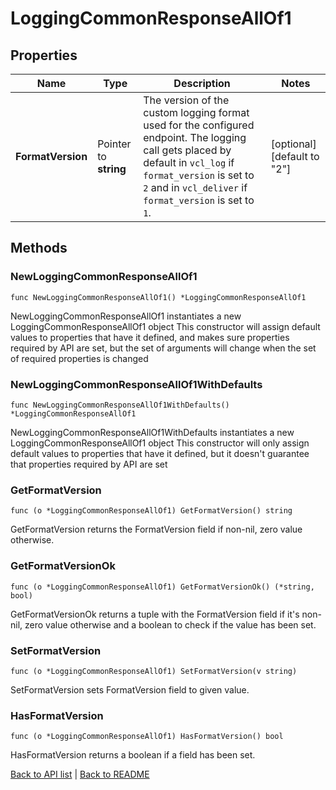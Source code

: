 # LoggingCommonResponseAllOf1

## Properties

Name | Type | Description | Notes
------------ | ------------- | ------------- | -------------
**FormatVersion** | Pointer to **string** | The version of the custom logging format used for the configured endpoint. The logging call gets placed by default in `vcl_log` if `format_version` is set to `2` and in `vcl_deliver` if `format_version` is set to `1`.  | [optional] [default to "2"]

## Methods

### NewLoggingCommonResponseAllOf1

`func NewLoggingCommonResponseAllOf1() *LoggingCommonResponseAllOf1`

NewLoggingCommonResponseAllOf1 instantiates a new LoggingCommonResponseAllOf1 object
This constructor will assign default values to properties that have it defined,
and makes sure properties required by API are set, but the set of arguments
will change when the set of required properties is changed

### NewLoggingCommonResponseAllOf1WithDefaults

`func NewLoggingCommonResponseAllOf1WithDefaults() *LoggingCommonResponseAllOf1`

NewLoggingCommonResponseAllOf1WithDefaults instantiates a new LoggingCommonResponseAllOf1 object
This constructor will only assign default values to properties that have it defined,
but it doesn't guarantee that properties required by API are set

### GetFormatVersion

`func (o *LoggingCommonResponseAllOf1) GetFormatVersion() string`

GetFormatVersion returns the FormatVersion field if non-nil, zero value otherwise.

### GetFormatVersionOk

`func (o *LoggingCommonResponseAllOf1) GetFormatVersionOk() (*string, bool)`

GetFormatVersionOk returns a tuple with the FormatVersion field if it's non-nil, zero value otherwise
and a boolean to check if the value has been set.

### SetFormatVersion

`func (o *LoggingCommonResponseAllOf1) SetFormatVersion(v string)`

SetFormatVersion sets FormatVersion field to given value.

### HasFormatVersion

`func (o *LoggingCommonResponseAllOf1) HasFormatVersion() bool`

HasFormatVersion returns a boolean if a field has been set.


[Back to API list](../README.md#documentation-for-api-endpoints) | [Back to README](../README.md)


